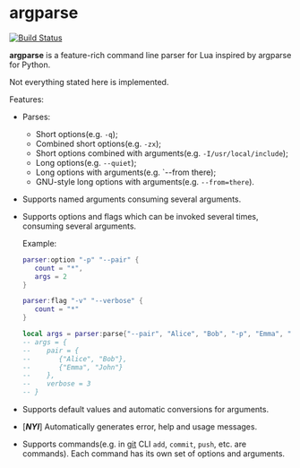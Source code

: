 # argparse

[![Build Status](https://travis-ci.org/mpeterv/argparse.png?branch=master)](https://travis-ci.org/mpeterv/argparse)

__argparse__ is a feature-rich command line parser for Lua inspired by argparse for Python. 

Not everything stated here is implemented. 

Features: 

* Parses: 
    * Short options(e.g. `-q`); 
    * Combined short options(e.g. `-zx`); 
    * Short options combined with arguments(e.g. `-I/usr/local/include`); 
    * Long options(e.g. `--quiet`); 
    * Long options with arguments(e.g. `--from there); 
    * GNU-style long options with arguments(e.g. `--from=there`). 
* Supports named arguments consuming several arguments. 
* Supports options and flags which can be invoked several times, consuming several arguments. 

    Example: 

    ```lua
    parser:option "-p" "--pair" {
       count = "*",
       args = 2
    }

    parser:flag "-v" "--verbose" {
       count = "*"
    }

    local args = parser:parse{"--pair", "Alice", "Bob", "-p", "Emma", "John", "-vvv"}
    -- args = {
    --    pair = {
    --       {"Alice", "Bob"},
    --       {"Emma", "John"}
    --    },
    --    verbose = 3
    -- }
    ```

* Supports default values and automatic conversions for arguments. 
* [___NYI___] Automatically generates error, help and usage messages. 
* Supports commands(e.g. in [git](http://git-scm.com/) CLI `add`, `commit`, `push`, etc. are commands). Each command has its own set of options and arguments. 
